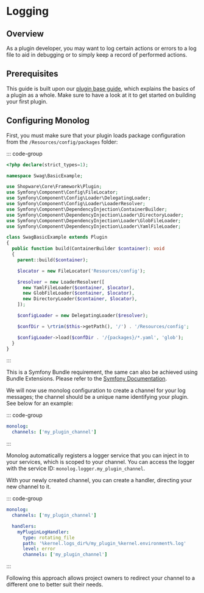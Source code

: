 # Logging

## Overview

As a plugin developer, you may want to log certain actions or errors to a log file to aid in debugging or to simply keep a record of performed actions.

## Prerequisites

This guide is built upon our [plugin base guide](../plugin-base-guide), which explains the basics of a plugin as a whole. Make sure to have a look at it to get started on building your first plugin.

## Configuring Monolog

First, you must make sure that your plugin loads package configuration from the `/Resources/config/packages` folder:

::: code-group

```php [[plugin root]/src/SwagBasicExample.php]
<?php declare(strict_types=1);

namespace Swag\BasicExample;

use Shopware\Core\Framework\Plugin;
use Symfony\Component\Config\FileLocator;
use Symfony\Component\Config\Loader\DelegatingLoader;
use Symfony\Component\Config\Loader\LoaderResolver;
use Symfony\Component\DependencyInjection\ContainerBuilder;
use Symfony\Component\DependencyInjection\Loader\DirectoryLoader;
use Symfony\Component\DependencyInjection\Loader\GlobFileLoader;
use Symfony\Component\DependencyInjection\Loader\YamlFileLoader;

class SwagBasicExample extends Plugin
{
  public function build(ContainerBuilder $container): void
  {
    parent::build($container);

    $locator = new FileLocator('Resources/config');

    $resolver = new LoaderResolver([
      new YamlFileLoader($container, $locator),
      new GlobFileLoader($container, $locator),
      new DirectoryLoader($container, $locator),
    ]);

    $configLoader = new DelegatingLoader($resolver);

    $confDir = \rtrim($this->getPath(), '/') . '/Resources/config';

    $configLoader->load($confDir . '/{packages}/*.yaml', 'glob');
  }
}
```

:::

This is a Symfony Bundle requirement, the same can also be achieved using Bundle Extensions. Please refer to the [Symfony Documentation](https://symfony.com/doc/current/bundles/extension.html).

We will now use monolog configuration to create a channel for your log messages; the channel should be a unique name identifying your plugin. See below for an example:

::: code-group

```yaml [[plugin root]/src/Resources/config/packages/monolog.yaml]
monolog:
  channels: ['my_plugin_channel']
```

:::

Monolog automatically registers a logger service that you can inject in to your services, which is scoped to your channel. You can access the logger with the service ID: `monolog.logger.my_plugin_channel`.

With your newly created channel, you can create a handler, directing your new channel to it.

::: code-group

```yaml [[plugin root]/src/Resources/config/packages/monolog.yaml]
monolog:
  channels: ['my_plugin_channel']

  handlers:
    myPluginLogHandler:
      type: rotating_file
      path: '%kernel.logs_dir%/my_plugin_%kernel.environment%.log'
      level: error
      channels: ['my_plugin_channel']
```

:::

Following this approach allows project owners to redirect your channel to a different one to better suit their needs.
